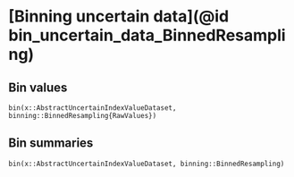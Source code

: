 
# [Binning uncertain data](@id bin_uncertain_data_BinnedResampling)

## Bin values

```@docs
bin(x::AbstractUncertainIndexValueDataset, binning::BinnedResampling{RawValues})
```

## Bin summaries

```@docs
bin(x::AbstractUncertainIndexValueDataset, binning::BinnedResampling)
```
